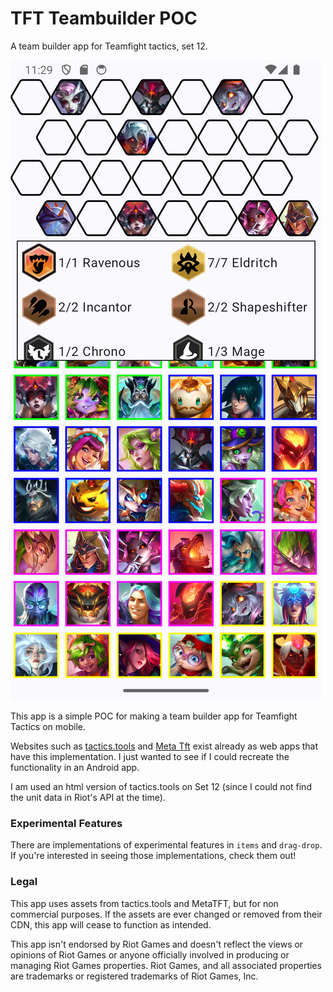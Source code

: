# TFT Teambuilder POC
A team builder app for Teamfight tactics, set 12.

![Screenshot of App](/images/screenshot.png "Screenshot of app")

This app is a simple POC for making a team builder app for Teamfight Tactics on mobile.

Websites such as [tactics.tools](https://tactics.tools/) and [Meta Tft](https://www.metatft.com/)
exist already as web apps that have this implementation. I just wanted to see if I could recreate 
the functionality in an Android app.

I am used an html version of tactics.tools on Set 12 (since I could not find the unit data in
Riot's API at the time).

### Experimental Features

There are implementations of experimental features in `items` and `drag-drop`. If you're interested
in seeing those implementations, check them out!

### Legal

This app uses assets from tactics.tools and MetaTFT, but for non commercial purposes. If the assets
are ever changed or removed from their CDN, this app will cease to function as intended.

This app isn't endorsed by Riot Games and doesn't reflect the views or 
opinions of Riot Games or anyone officially involved in producing or 
managing Riot Games properties. Riot Games, and all associated properties are 
trademarks or registered trademarks of Riot Games, Inc.
